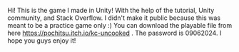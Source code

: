 Hi! This is the game I made in Unity! With the help of the tutorial, Unity community, and Stack Overflow. I didn't make it public because this was meant to be a practice game only :)
You can download the playable file from here https://pochitsu.itch.io/kc-uncooked . The password is 09062024. I hope you guys enjoy it!
